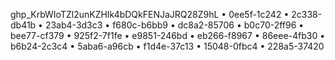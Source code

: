 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
• 0ee5f-1c242 
• 2c338-db41b 
• 23ab4-3d3c3 
• f680c-b6bb9 
• dc8a2-85706 
• b0c70-2ff96 
• bee77-cf379 
• 925f2-7f1fe 
• e9851-246bd 
• eb266-f8967 
• 86eee-4fb30 
• b6b24-2c3c4 
• 5aba6-a96cb 
• f1d4e-37c13 
• 15048-0fbc4 
• 228a5-37420